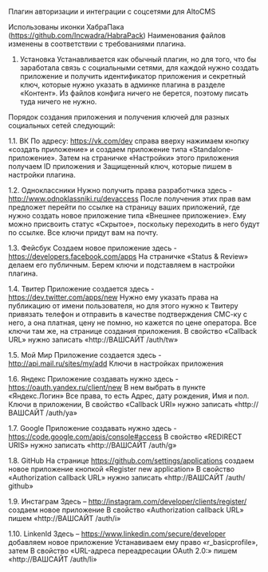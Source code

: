 Плагин авторизации и интеграции с соцсетями для AltoCMS

Использованы иконки ХабраПака (https://github.com/Incwadra/HabraPack)
Наименования файлов изменены в соответствии с требованиями плагина.

1. Установка
Устанавливается как обычный плагин, но для того, что бы заработала связь с социальными сетями,
для каждой нужно создать приложение и получить идентификатор приложения и секретный ключ, которые
нужно указать в админке плагина в разделе «Контент». Из файлов конфига ничего не берется,
поэтому писать туда ничего не нужно.


Порядок создания приложения и получения ключей для разных социальных сетей следующий:

1.1. ВК
По адресу: https://vk.com/dev справа вверху нажимаем кнопку «создать приложение» и создаем
приложение типа «Standalone-приложение». Затем на страничке «Настройки» этого приложения
получаем ID приложения и Защищенный ключ, которые пишем в настройки плагина.

1.2. Одноклассники
Нужно получить права разработчика здесь - http://www.odnoklassniki.ru/devaccess
После получения этих прав вам предложет перейти по ссылке на страницу ваших приложений,
где нужно создать новое приложение типа «Внешнее приложение». Ему можно присвоить
статус «Скрытое», поскольку переходить в него будут по ссылке. Все ключи придут вам на почту.

1.3. Фейсбук
Создаем новое приложение здесь - https://developers.facebook.com/apps
На страничке «Status & Review» делаем его публичным. Берем ключи и подставляем в настройки плагина.

1.4. Твитер
Приложение создается здесь - https://dev.twitter.com/apps/new
Нужно ему указать права на публикацию от имени пользователя, но для этого нужно к Твитеру
привязать телефон и отправить в качестве подтверждения СМС-ку с него, а она платная, цену не
помню, но кажется по цене оператора.
Все ключи там же, на странице создания приложения. В свойство «Callback URL» нужно
записать «http://ВАШСАЙТ /auth/tw»

1.5. Мой Мир
Приложение создается здесь - http://api.mail.ru/sites/my/add
Ключи в настройках приложения

1.6. Яндекс
Приложение создавать нужно здесь - https://oauth.yandex.ru/client/new
В нем выбрать в пункте «Яндекс.Логин» Все права, то есть Адрес, дату рождения, Имя и пол.
Ключи в приложении, В свойство «Callback URI» нужно записать «http://ВАШСАЙТ /auth/ya»

1.7. Google
Приложение создавать нужно здесь - https://code.google.com/apis/console#access
В свойство «REDIRECT URIS» нужно записать «http://ВАШСАЙТ /auth/g»


1.8. GitHub
На странице https://github.com/settings/applications создаем новое приложение
кнопкой «Register new application»
В свойство «Authorization callback URL» нужно записать «http://ВАШСАЙТ /auth/ github»


1.9. Инстаграм
Здесь – http://instagram.com/developer/clients/register/ создаем новое приложение
В свойство «Authorization callback URL» пишем «http://ВАШСАЙТ /auth/i»


1.10. LinkenId
Здесь – https://www.linkedin.com/secure/developer добавляем новое приложение
Устанавиваем ему право «r_basicprofile», затем В свойство «URL-адреса переадресации OAuth 2.0:»
пишем «http://ВАШСАЙТ /auth/li»

